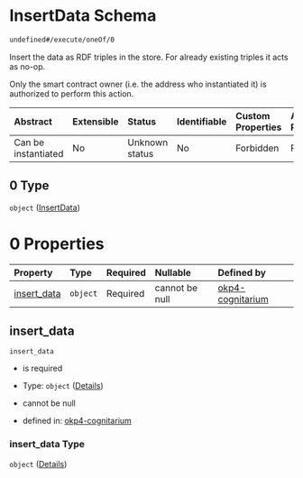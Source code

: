 # InsertData Schema

```txt
undefined#/execute/oneOf/0
```

Insert the data as RDF triples in the store. For already existing triples it acts as no-op.

Only the smart contract owner (i.e. the address who instantiated it) is authorized to perform this action.

| Abstract            | Extensible | Status         | Identifiable | Custom Properties | Additional Properties | Access Restrictions | Defined In                                                                     |
| :------------------ | :--------- | :------------- | :----------- | :---------------- | :-------------------- | :------------------ | :----------------------------------------------------------------------------- |
| Can be instantiated | No         | Unknown status | No           | Forbidden         | Forbidden             | none                | [okp4-cognitarium.json\*](schema/okp4-cognitarium.json "open original schema") |

## 0 Type

`object` ([InsertData](okp4-cognitarium-executemsg-oneof-insertdata.md))

# 0 Properties

| Property                     | Type     | Required | Nullable       | Defined by                                                                                                                                     |
| :--------------------------- | :------- | :------- | :------------- | :--------------------------------------------------------------------------------------------------------------------------------------------- |
| [insert\_data](#insert_data) | `object` | Required | cannot be null | [okp4-cognitarium](okp4-cognitarium-executemsg-oneof-insertdata-properties-insert_data.md "undefined#/execute/oneOf/0/properties/insert_data") |

## insert\_data



`insert_data`

*   is required

*   Type: `object` ([Details](okp4-cognitarium-executemsg-oneof-insertdata-properties-insert_data.md))

*   cannot be null

*   defined in: [okp4-cognitarium](okp4-cognitarium-executemsg-oneof-insertdata-properties-insert_data.md "undefined#/execute/oneOf/0/properties/insert_data")

### insert\_data Type

`object` ([Details](okp4-cognitarium-executemsg-oneof-insertdata-properties-insert_data.md))
